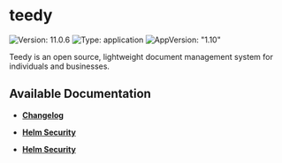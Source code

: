 # teedy

![Version: 11.0.6](https://img.shields.io/badge/Version-11.0.6-informational?style=flat-square) ![Type: application](https://img.shields.io/badge/Type-application-informational?style=flat-square) ![AppVersion: "1.10"](https://img.shields.io/badge/AppVersion-"1.10"-informational?style=flat-square)

Teedy is an open source, lightweight document management system for individuals and businesses.

## Available Documentation

- [**Changelog**](CHANGELOG)

- [**Helm Security**](container-security)

- [**Helm Security**](helm-security)

